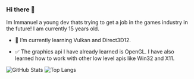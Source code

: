 ### Hi there 👋

Im Immanuel a young dev thats trying to get a job in the games industry in the future! I am currently 15 years old.

- 🌱 I’m currently learning Vulkan and Direct3D12.

- ✅ The graphics api I have already learned is OpenGL. I have also learned how to work with other low level apis like Win32 and X11.


![GitHub Stats](https://github-readme-stats.vercel.app/api?username=Immanuel-C&theme=radical)
![Top Langs](https://github-readme-stats.vercel.app/api/top-langs/?username=Immanue-C&theme=radical)
